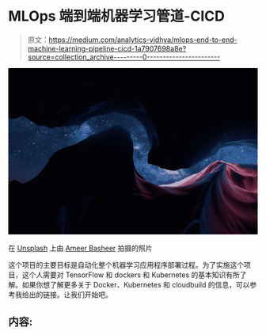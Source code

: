 # MLOps 端到端机器学习管道-CICD

> 原文：<https://medium.com/analytics-vidhya/mlops-end-to-end-machine-learning-pipeline-cicd-1a7907698a8e?source=collection_archive---------0----------------------->

![](img/b6de99b0353b9b87660e6d80a253c2a0.png)

在 [Unsplash](https://unsplash.com?utm_source=medium&utm_medium=referral) 上由 [Ameer Basheer](https://unsplash.com/@24ameer?utm_source=medium&utm_medium=referral) 拍摄的照片

这个项目的主要目标是自动化整个机器学习应用程序部署过程。为了实施这个项目，这个人需要对 TensorFlow 和 dockers 和 Kubernetes 的基本知识有所了解。如果你想了解更多关于 Docker、Kubernetes 和 cloudbuild 的信息，可以参考我给出的链接。让我们开始吧。

## 内容: